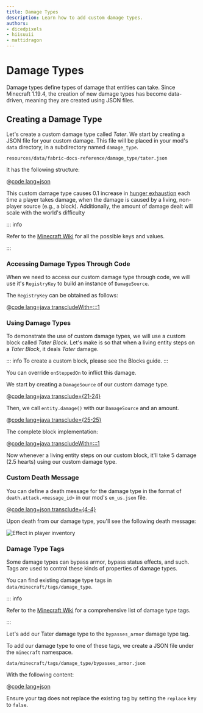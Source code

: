 ```yaml
---
title: Damage Types
description: Learn how to add custom damage types.
authors:
- dicedpixels
- hiisuuii
- mattidragon
---
```


# Damage Types

Damage types define types of damage that entities can take. Since Minecraft 1.19.4, the creation of new damage types has
become data-driven, meaning they are created using JSON files.

## Creating a Damage Type

Let's create a custom damage type called _Tater_. We start by creating a JSON file for your custom damage. This file
will
be placed in your mod's `data` directory, in a subdirectory named `damage_type`.

```:no-line-numbers
resources/data/fabric-docs-reference/damage_type/tater.json
```

It has the following structure:

@[code lang=json](@/reference/latest/src/main/generated/data/fabric-docs-reference/damage_type/tater.json)

This custom damage type causes 0.1 increase
in [hunger exhaustion](https://minecraft.wiki/w/Hunger#Exhaustion_level_increase) each time a player takes damage, when
the damage is caused by a living, non-player source (e.g., a block). Additionally, the amount of damage dealt will scale
with the world's difficulty

::: info

Refer to the [Minecraft Wiki](https://minecraft.wiki/w/Damage_type#JSON_format) for all the possible keys and values.

:::

### Accessing Damage Types Through Code

When we need to access our custom damage type through code, we will use it's `RegistryKey` to build an instance
of `DamageSource`.

The `RegistryKey` can be obtained as follows:

@[code lang=java transcludeWith=:::1](@/reference/latest/src/main/java/com/example/docs/damage/FabricDocsReferenceDamageTypes.java)

### Using Damage Types

To demonstrate the use of custom damage types, we will use a custom block called _Tater Block_. Let's make is so that
when a living entity steps on a _Tater Block_, it deals _Tater_ damage.

::: info
To create a custom block, please see the Blocks guide.
:::

You can override `onSteppedOn` to inflict this damage.

We start by creating a `DamageSource` of our custom damage type.

@[code lang=java transclude={21-24}](@/reference/latest/src/main/java/com/example/docs/damage/TaterBlock.java)

Then, we call `entity.damage()` with our `DamageSource` and an amount.

@[code lang=java transclude={25-25}](@/reference/latest/src/main/java/com/example/docs/damage/TaterBlock.java)

The complete block implementation:

@[code lang=java transcludeWith=:::1](@/reference/latest/src/main/java/com/example/docs/damage/TaterBlock.java)

Now whenever a living entity steps on our custom block, it'll take 5 damage (2.5 hearts) using our custom damage type.

### Custom Death Message

You can define a death message for the damage type in the format of `death.attack.<message_id>` in our
mod's `en_us.json` file.

@[code lang=json transclude={4-4}](@/reference/latest/src/main/resources/assets/fabric-docs-reference/lang/en_us.json)

Upon death from our damage type, you'll see the following death message:

![Effect in player inventory](/assets/develop/tater-damage-death.png)

### Damage Type Tags

Some damage types can bypass armor, bypass status effects, and such. Tags are used to control these kinds of properties
of damage types.

You can find existing damage type tags in `data/minecraft/tags/damage_type`.

::: info

Refer to the [Minecraft Wiki](https://minecraft.wiki/w/Tag#Damage_types) for a comprehensive list of damage type
tags.

:::

Let's add our Tater damage type to the `bypasses_armor` damage type tag.

To add our damage type to one of these tags, we create a JSON file under the `minecraft` namespace.

```:no-line-numbers
data/minecraft/tags/damage_type/bypasses_armor.json
```

With the following content:

@[code lang=json](@/reference/latest/src/main/generated/data/minecraft/tags/damage_type/bypasses_armor.json)

Ensure your tag does not replace the existing tag by setting the `replace` key to `false`.